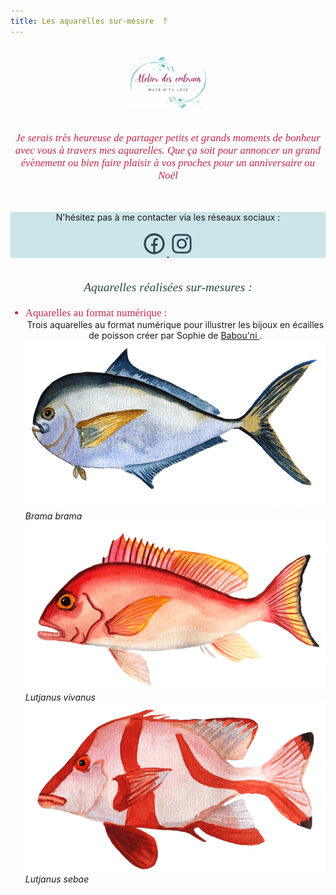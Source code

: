 ```yaml
---
title: Les aquarelles sur-mesure  ?
---
```

<center>
<br>
<img src="atelier-des-embruns.jpg"  alt="logo print" width=25%/>
<br>
<br>
<p style="  color:   #C2274B;
  font-family: Georgia;
  font-style: italic;
  font-size: 120%"; width: 80%;>
Je serais très heureuse de partager petits et grands moments de bonheur avec vous à travers mes aquarelles. Que ça soit pour annoncer un grand évènement ou bien faire plaisir à vos proches pour un anniversaire ou Noël 
</center>
<br>


<div class="container_contact" style="background-color: #cbe5e9; text-align:center; align-items: center;
  justify-content: center">
     <center><p>N'hésitez pas à me contacter via les réseaux sociaux :</p>
    <div class="icons">
	<a id="facebook" href="//facebook.com/latelierdesembruns" target="_blank">
		<svg t="1657416223006" class="icon" viewBox="0 0 1024 1024" version="1.1" xmlns="http://www.w3.org/2000/svg" p-id="12360" width="40" height="40"><path d="M554.666667 850.688A341.376 341.376 0 0 0 512 170.666667a341.333333 341.333333 0 0 0-42.666667 680.021333V597.333333H384v-85.333333h85.333333v-70.570667c0-57.045333 5.973333-77.738667 17.066667-98.602666A116.309333 116.309333 0 0 1 534.869333 294.4c16.298667-8.746667 36.565333-13.994667 71.978667-16.256 14.037333-0.896 32.213333 0.213333 54.528 3.413333v81.066667H640c-39.125333 0-55.296 1.834667-64.938667 6.997333a31.018667 31.018667 0 0 0-13.397333 13.397334c-5.12 9.642667-6.997333 19.2-6.997333 58.368V512h106.666666l-21.333333 85.333333h-85.333333v253.354667zM512 938.666667C276.352 938.666667 85.333333 747.648 85.333333 512S276.352 85.333333 512 85.333333s426.666667 191.018667 426.666667 426.666667-191.018667 426.666667-426.666667 426.666667z" p-id="12361" fill=#2c4650></path></svg>
	</a>
	<a href="https://www.instagram.com/seas_sewing" target="_blank">
		<svg t="1679489655389" class="icon" viewBox="0 0 1024 1024" version="1.1" xmlns="http://www.w3.org/2000/svg" p-id="2759" width="40" height="40"><path d="M512 306.9c-113.5 0-205.1 91.6-205.1 205.1S398.5 717.1 512 717.1 717.1 625.5 717.1 512 625.5 306.9 512 306.9z m0 338.4c-73.4 0-133.3-59.9-133.3-133.3S438.6 378.7 512 378.7 645.3 438.6 645.3 512 585.4 645.3 512 645.3zM725.5 250.7c-26.5 0-47.9 21.4-47.9 47.9s21.4 47.9 47.9 47.9 47.9-21.3 47.9-47.9c-0.1-26.6-21.4-47.9-47.9-47.9z" p-id="2760" fill=#2c4650></path><path d="M911.8 512c0-55.2 0.5-109.9-2.6-165-3.1-64-17.7-120.8-64.5-167.6-46.9-46.9-103.6-61.4-167.6-64.5-55.2-3.1-109.9-2.6-165-2.6-55.2 0-109.9-0.5-165 2.6-64 3.1-120.8 17.7-167.6 64.5C132.6 226.3 118.1 283 115 347c-3.1 55.2-2.6 109.9-2.6 165s-0.5 109.9 2.6 165c3.1 64 17.7 120.8 64.5 167.6 46.9 46.9 103.6 61.4 167.6 64.5 55.2 3.1 109.9 2.6 165 2.6 55.2 0 109.9 0.5 165-2.6 64-3.1 120.8-17.7 167.6-64.5 46.9-46.9 61.4-103.6 64.5-167.6 3.2-55.1 2.6-109.8 2.6-165z m-88 235.8c-7.3 18.2-16.1 31.8-30.2 45.8-14.1 14.1-27.6 22.9-45.8 30.2C695.2 844.7 570.3 840 512 840c-58.3 0-183.3 4.7-235.9-16.1-18.2-7.3-31.8-16.1-45.8-30.2-14.1-14.1-22.9-27.6-30.2-45.8C179.3 695.2 184 570.3 184 512c0-58.3-4.7-183.3 16.1-235.9 7.3-18.2 16.1-31.8 30.2-45.8s27.6-22.9 45.8-30.2C328.7 179.3 453.7 184 512 184s183.3-4.7 235.9 16.1c18.2 7.3 31.8 16.1 45.8 30.2 14.1 14.1 22.9 27.6 30.2 45.8C844.7 328.7 840 453.7 840 512c0 58.3 4.7 183.2-16.2 235.8z" p-id="2761" fill=#2c4650></path></svg>
	</a>
    </div></center>
</div>
<br>
<center>
<p style="  color:#2c4650;
  font-family: Georgia;
  font-style: italic;
  font-size: 140%"> Aquarelles réalisées sur-mesures :
</p></center>  
<ul>
    <li style="color:#C2274B; font-family: Georgia;font-size: 120%">Aquarelles au format numérique :</li>

<center>Trois aquarelles au format numérique pour illustrer les bijoux en écailles de poisson créer par Sophie de  <a href="https://babouni.fr/salty/" target="_blank"> Babou'ni </a>.</center>
<div class="container-fluid p-6 mx-auto grid grid-cols-1 md:grid-cols-2 lg:grid-cols-3 gap-8">
  <div class='row justify-content-center'>
        <div class="featured_card">
            <div class="featured_img"><img src="brama_brama.png" alt="Brama brama"/></div>
            <div class="featured_txt"><i>Brama brama</i></div>
        </div>
        <div class="featured_card">
            <div class="featured_img">
                 <img src="lutjanus_vivanus.png" alt="Lutjanus vivanus"/>
            </div>
            <div class="featured_txt"><i>Lutjanus vivanus</i></div>
        </div>
        <div class="featured_card">
            <div class="featured_img">
                 <img src="lutjanus_sebae.png" alt="Lutjanus sebae"/>
            </div>
            <div class="featured_txt"><i>Lutjanus sebae</i></div>
        </div>
    </div>
</div> 
</ul>
<p>